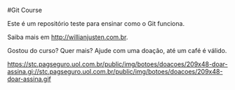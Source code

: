 ﻿#Git Course

Este é um repositório teste para ensinar como o Git funciona.

Saiba mais em http://willianjusten.com.br.


Gostou do curso? Quer mais? Ajude com uma doação, até um café é válido.

https://stc.pagseguro.uol.com.br/public/img/botoes/doacoes/209x48-doar-assina.gi://stc.pagseguro.uol.com.br/public/img/botoes/doacoes/209x48-doar-assina.gif
